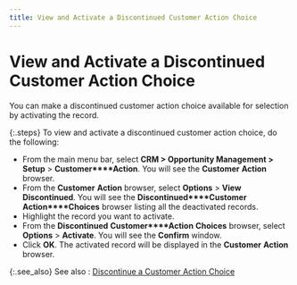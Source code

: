 ```yaml
---
title: View and Activate a Discontinued Customer Action Choice
---
```


# View and Activate a Discontinued Customer Action Choice


You can make a discontinued customer action choice available for selection  by activating the record.


{:.steps}
To view and activate a discontinued customer  action choice, do the following:

- From the main  menu bar, select **CRM 
 &gt; Opportunity Management &gt; Setup** > **Customer****Action**. You will see the **Customer** **Action**  browser.
- From the **Customer** **Action**  browser, select **Options** > **View** **Discontinued**.  You will see the **Discontinued****Customer** **Action****Choices** browser listing all the  deactivated records.
- Highlight the  record you want to activate.
- From the **Discontinued** **Customer****Action** **Choices**  browser, select **Options** > **Activate**. You will see the **Confirm**  window.
- Click **OK**. The activated record will be displayed  in the **Customer** **Action**  browser.



{:.see_also}
See also
: [Discontinue  a Customer Action Choice]({{site.sp_baseurl}}/opportunity-management/customer-action/customer-action-choice/discontinue_a_customer_action_choice.html)
